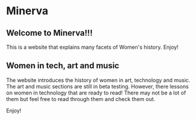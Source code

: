 # Minerva

## Welcome to Minerva!!!


This is a website that explains many facets of Women's history. Enjoy! 


## Women in tech, art and music

The website introduces the history of women in art, technology and music. The art and music sections are still in beta testing. However, there lessons on women in technology that are ready to read! There may not be a lot of them but feel free to read through them and check them out.


Enjoy!


